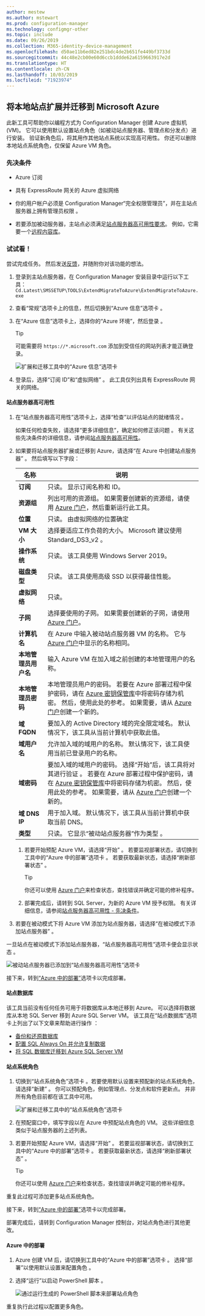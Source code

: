 ```yaml
---
author: mestew
ms.author: mstewart
ms.prod: configuration-manager
ms.technology: configmgr-other
ms.topic: include
ms.date: 09/26/2019
ms.collection: M365-identity-device-management
ms.openlocfilehash: d50ae11b6ed82e251bdc4de2b651fe449bf3733d
ms.sourcegitcommit: 44c48e2cb00e60d6ccb1ddde62a6159663917e2d
ms.translationtype: HT
ms.contentlocale: zh-CN
ms.lasthandoff: 10/03/2019
ms.locfileid: "71923974"
---
```

## <a name="bkmk_Azure-migration"></a> 将本地站点扩展并迁移到 Microsoft Azure

<!--3556022-->

此新工具可帮助你以编程方式为 Configuration Manager 创建 Azure 虚拟机 (VM)。 它可以使用默认设置站点角色（如被动站点服务器、管理点和分发点）进行安装。 验证新角色后，将其用作其他站点系统以实现高可用性。 你还可以删除本地站点系统角色，仅保留 Azure VM 角色。

### <a name="prerequisites"></a>先决条件

- Azure 订阅

- 具有 ExpressRoute 网关的 Azure 虚拟网络

<!-- - A standalone primary site. A hierarchy with a central administration site isn't currently supported. can comment this out because TP only supports a standalone primary!-->

- 你的用户帐户必须是 Configuration Manager“完全权限管理员”，并在主站点服务器上拥有管理员权限  。

- 若要添加被动服务器，主站点必须满足[站点服务器高可用性要求](/sccm/core/servers/deploy/configure/site-server-high-availability#prerequisites)。 例如，它需要一个[远程内容库](/sccm/core/plan-design/hierarchy/the-content-library#bkmk_remote)。

### <a name="try-it-out"></a>试试看！

尝试完成任务。 然后发送[反馈](/sccm/core/understand/find-help#product-feedback)，并随附你对该功能的想法。

1. 登录到主站点服务器，在 Configuration Manager 安装目录中运行以下工具：`Cd.Latest\SMSSETUP\TOOLS\ExtendMigrateToAzure\ExtendMigrateToAzure.exe`

1. 查看“常规”选项卡上的信息，然后切换到“Azure 信息”选项卡   。

1. 在“Azure 信息”选项卡上，选择你的“Azure 环境”，然后登录    。
  
    > [!TIP]
    > 可能需要将 `https://*.microsoft.com` 添加到受信任的网站列表才能正确登录。

    ![扩展和迁移工具中的“Azure 信息”选项卡](../../media/3556022-azure-information-tab.png)

1. 登录后，选择“订阅 ID”和“虚拟网络”   。 此工具仅列出具有 ExpressRoute 网关的网络。

#### <a name="site-server-high-availability"></a>站点服务器高可用性

1. 在“站点服务器高可用性”选项卡上，选择“检查”以评估站点的就绪情况   。

    如果任何检查失败，请选择“更多详细信息”，确定如何修正该问题  。 有关这些先决条件的详细信息，请参阅[站点服务器高可用性](/sccm/core/servers/deploy/configure/site-server-high-availability#prerequisites)。

2. 如果要将站点服务器扩展或迁移到 Azure，请选择“在 Azure 中创建站点服务器”  。 然后填写以下字段：

    |名称|说明|
    |---|---|
    |**订阅**|只读。 显示订阅名称和 ID。|
    |**资源组**| 列出可用的资源组。 如果需要创建新的资源组，请使用 [Azure 门户](https://portal.azure.com)，然后重新运行此工具。|
    |**位置**| 只读。 由虚拟网络的位置确定|
    |**VM 大小**|选择要适应工作负荷的大小。 Microsoft 建议使用 Standard_DS3_v2  。|
    |**操作系统**|只读。 该工具使用 Windows Server 2019。|
    |**磁盘类型**|只读。 该工具使用高级 SSD 以获得最佳性能。|
    |**虚拟网络**|只读。|
    |**子网**|选择要使用的子网。 如果需要创建新的子网，请使用 [Azure 门户](https://portal.azure.com)。|
    |**计算机名**|在 Azure 中输入被动站点服务器 VM 的名称。 它与 [Azure 门户](https://portal.azure.com)中显示的名称相同。|
    |**本地管理员用户名**|输入 Azure VM 在加入域之前创建的本地管理用户的名称。|
    |**本地管理员密码**|本地管理员用户的密码。 若要在 Azure 部署过程中保护密码，请在 [Azure 密钥保管库](https://docs.microsoft.com/azure/key-vault/key-vault-overview)中将密码存储为机密。 然后，使用此处的参考。 如果需要，请从 [Azure 门户](https://portal.azure.com)创建一个新的。|
    |**域 FQDN**|要加入的 Active Directory 域的完全限定域名。 默认情况下，该工具从当前计算机中获取此值。|
    |**域用户名**|允许加入域的域用户的名称。 默认情况下，该工具使用当前已登录用户的名称。|
    |**域密码**|要加入域的域用户的密码。 选择“开始”后，该工具将对其进行验证  。 若要在 Azure 部署过程中保护密码，请在 [Azure 密钥保管库](https://docs.microsoft.com/azure/key-vault/key-vault-overview)中将密码存储为机密。 然后，使用此处的参考。 如果需要，请从 [Azure 门户](https://portal.azure.com)创建一个新的。|
    |**域 DNS IP**|用于加入域。 默认情况下，该工具从当前计算机中获取当前 DNS。|
    |**类型**|只读。 它显示“被动站点服务器”作为类型  。|

    1. 若要开始预配 Azure VM，请选择“开始”  。 若要监视部署状态，请切换到工具中的“Azure 中的部署”选项卡  。 若要获取最新状态，请选择“刷新部署状态”  。

        > [!TIP]
        > 你还可以使用 [Azure 门户](https://portal.azure.com)来检查状态，查找错误并确定可能的修补程序。

    1. 部署完成后，请转到 SQL Server，为新的 Azure VM 授予权限。 有关详细信息，请参阅[站点服务器高可用性 - 先决条件](/sccm/core/servers/deploy/configure/site-server-high-availability#prerequisites)。

3. 若要在被动模式下将 Azure VM 添加为站点服务器，请选择“在被动模式下添加站点服务器”  。

一旦站点在被动模式下添加站点服务器，“站点服务器高可用性”选项卡便会显示状态  。

![被动站点服务器已添加到“站点服务器高可用性”选项卡](../../media/3556022-site-server-passive-mode.png)

接下来，转到[“Azure 中的部署”](#bkmk_deploy-azure)选项卡以完成部署。

#### <a name="site-database"></a>站点数据库

该工具当前没有任何任务可用于将数据库从本地迁移到 Azure。 可以选择将数据库从本地 SQL Server 移到 Azure SQL Server VM。 该工具在“站点数据库”选项卡上列出了以下文章来帮助进行操作  ：

- [备份和还原数据库](/sccm/core/servers/manage/backup-and-recovery)
- [配置 SQL Always On 并允许复制数据](/sccm/core/servers/deploy/configure/sql-server-alwayson-for-a-highly-available-site-database#changes-for-site-backup)
- [将 SQL 数据库迁移到 Azure SQL Server VM](/azure/virtual-machines/windows/sql/virtual-machines-windows-migrate-sql)

#### <a name="site-system-roles"></a>站点系统角色

1. 切换到“站点系统角色”选项卡  。若要使用默认设置来预配新的站点系统角色，请选择“新建”  。 你可以预配角色，例如管理点、分发点和软件更新点。 并非所有角色目前都在该工具中可用。

    ![扩展和迁移工具中的“站点系统角色”选项卡](../../media/3556022-site-system-roles-tab.png)

1. 在预配窗口中，填写字段以在 Azure 中预配站点角色的 VM。 这些详细信息类似于站点服务器的上述列表。

1. 若要开始预配 Azure VM，请选择“开始”  。 若要监视部署状态，请切换到工具中的“Azure 中的部署”选项卡  。 若要获取最新状态，请选择“刷新部署状态”  。

    > [!TIP]
    > 你还可以使用 [Azure 门户](https://portal.azure.com)来检查状态，查找错误并确定可能的修补程序。

重复此过程可添加更多站点系统角色。

接下来，转到[“Azure 中的部署”](#bkmk_deploy-azure)选项卡以完成部署。

部署完成后，请转到 Configuration Manager 控制台，对站点角色进行其他更改。

#### <a name="bkmk_deploy-azure"></a> Azure 中的部署

1. Azure 创建 VM 后，请切换到工具中的“Azure 中的部署”选项卡  。 选择“部署”以使用默认设置来配置角色  。

1. 选择“运行”以启动 PowerShell 脚本  。

    ![通过运行生成的 PowerShell 脚本来部署站点角色](../../media/3556022-run-powershell-script-deployment.png)

重复执行此过程以配置更多角色。
